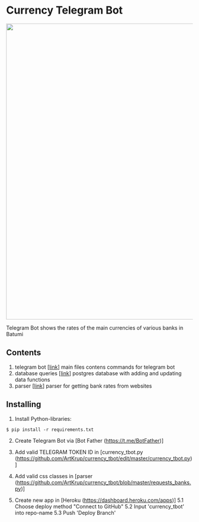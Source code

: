 # Currency Telegram Bot

<p align="center"> 
<img src="![photo_2022-08-24_04-38-10](https://user-images.githubusercontent.com/85646058/186297479-aeabe60c-e3f5-475d-9b3d-0da4b4bdc48b.jpg)" width="800">
</p>

Telegram Bot shows the rates of the main currencies of various banks in Batumi

## Contents

1. telegram bot [[link](https://github.com/ArtKrup/currency_tbot/edit/master/currency_tbot.py)]
  main files contens commands for telegram bot
2. database queries [[link](https://github.com/ArtKrup/currency_tbot/blob/master/queries.py)]
  postgres database with adding and updating data functions 
3. parser [[link](https://github.com/ArtKrup/currency_tbot/blob/master/requests_banks.py)]
  parser for getting bank rates from websites

## Installing

1. Install Python-libraries:

`$ pip install -r requirements.txt`

2. Create Telegram Bot via [Bot Father (https://t.me/BotFather)]

3. Add valid TELEGRAM TOKEN ID in [currency_tbot.py (https://github.com/ArtKrup/currency_tbot/edit/master/currency_tbot.py)]

4. Add valid css classes in [parser (https://github.com/ArtKrup/currency_tbot/blob/master/requests_banks.py)]

5. Create new app in [Heroku (https://dashboard.heroku.com/apps)]
  5.1 Choose deploy method "Connect to GitHub"
  5.2 Input 'currency_tbot' into repo-name
  5.3 Push 'Deploy Branch'
  
